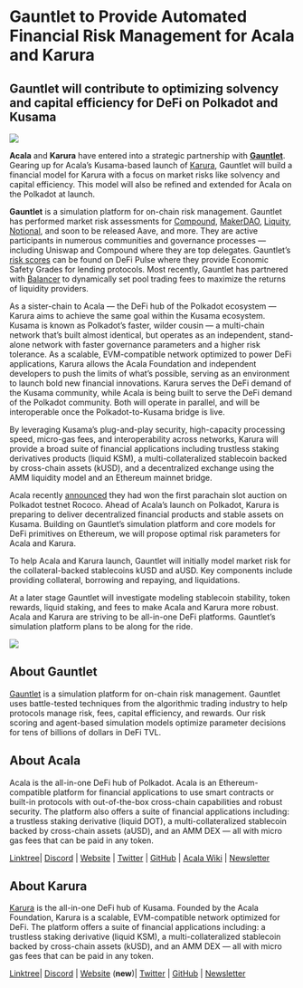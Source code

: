 # Gauntlet to Provide Automated Financial Risk Management for Acala and Karura

## Gauntlet will contribute to optimizing solvency and capital efficiency for DeFi on Polkadot and Kusama

![](https://miro.medium.com/max/3200/0*VViyzkyMgzCyfRUc)

**Acala** and **Karura** have entered into a strategic partnership with [**Gauntlet**](http://gauntlet.network). Gearing up for Acala’s Kusama-based launch of [Karura](http://acala.network/karura), Gauntlet will build a financial model for Karura with a focus on market risks like solvency and capital efficiency. This model will also be refined and extended for Acala on the Polkadot at launch.

**Gauntlet** is a simulation platform for on-chain risk management. Gauntlet has performed market risk assessments for [Compound](https://gauntlet.network/reports/compound), [MakerDAO](https://maker-report.gauntlet.network/), [Liquity](https://liquity-report.gauntlet.network/), [Notional](https://notional-report.gauntlet.network), and soon to be released Aave, and more. They are active participants in numerous communities and governance processes — including Uniswap and Compound where they are top delegates. Gauntlet’s [risk scores](https://risk.gauntlet.network/) can be found on DeFi Pulse where they provide Economic Safety Grades for lending protocols. Most recently, Gauntlet has partnered with [Balancer](https://medium.com/gauntlet-networks/balancer-v2-pools-trading-fee-methodology-7a65df671b8c) to dynamically set pool trading fees to maximize the returns of liquidity providers.

As a sister-chain to Acala — the DeFi hub of the Polkadot ecosystem — Karura aims to achieve the same goal within the Kusama ecosystem. Kusama is known as Polkadot’s faster, wilder cousin — a multi-chain network that’s built almost identical, but operates as an independent, stand-alone network with faster governance parameters and a higher risk tolerance. As a scalable, EVM-compatible network optimized to power DeFi applications, Karura allows the Acala Foundation and independent developers to push the limits of what’s possible, serving as an environment to launch bold new financial innovations. Karura serves the DeFi demand of the Kusama community, while Acala is being built to serve the DeFi demand of the Polkadot community. Both will operate in parallel, and will be interoperable once the Polkadot-to-Kusama bridge is live.

By leveraging Kusama’s plug-and-play security, high-capacity processing speed, micro-gas fees, and interoperability across networks, Karura will provide a broad suite of financial applications including trustless staking derivatives products (liquid KSM), a multi-collateralized stablecoin backed by cross-chain assets (kUSD), and a decentralized exchange using the AMM liquidity model and an Ethereum mainnet bridge.

Acala recently [announced](https://twitter.com/AcalaNetwork/status/1375271112435773440?s=20) they had won the first parachain slot auction on Polkadot testnet Rococo. Ahead of Acala’s launch on Polkadot, Karura is preparing to deliver decentralized financial products and stable assets on Kusama. Building on Gauntlet’s simulation platform and core models for DeFi primitives on Ethereum, we will propose optimal risk parameters for Acala and Karura.

To help Acala and Karura launch, Gauntlet will initially model market risk for the collateral-backed stablecoins kUSD and aUSD. Key components include providing collateral, borrowing and repaying, and liquidations.

At a later stage Gauntlet will investigate modeling stablecoin stability, token rewards, liquid staking, and fees to make Acala and Karura more robust. Acala and Karura are striving to be all-in-one DeFi platforms. Gauntlet’s simulation platform plans to be along for the ride.

![](https://miro.medium.com/max/2402/0\*uvE58RHVG1JsZKnf.png)

## **About Gauntlet**

[Gauntlet](https://gauntlet.network/) is a simulation platform for on-chain risk management. Gauntlet uses battle-tested techniques from the algorithmic trading industry to help protocols manage risk, fees, capital efficiency, and rewards. Our risk scoring and agent-based simulation models optimize parameter decisions for tens of billions of dollars in DeFi TVL.

## **About Acala**

Acala is the all-in-one DeFi hub of Polkadot. Acala is an Ethereum-compatible platform for financial applications to use smart contracts or built-in protocols with out-of-the-box cross-chain capabilities and robust security. The platform also offers a suite of financial applications including: a trustless staking derivative (liquid DOT), a multi-collateralized stablecoin backed by cross-chain assets (aUSD), and an AMM DEX — all with micro gas fees that can be paid in any token.

[Linktree](https://linktr.ee/acalanetwork)| [Discord](https://discord.gg/vdbFVCH) | [Website](https://acala.network/) | [Twitter](https://twitter.com/AcalaNetwork) | [GitHub](https://github.com/AcalaNetwork/Acala) | [Acala Wiki](https://github.com/AcalaNetwork/Acala/wiki) | [Newsletter](https://share.hsforms.com/1X9RxkXk-R62I0VNbATaDXw4h8qc)

## About Karura

[Karura](http://acala.network/karura) is the all-in-one DeFi hub of Kusama. Founded by the Acala Foundation, Karura is a scalable, EVM-compatible network optimized for DeFi. The platform offers a suite of financial applications including: a trustless staking derivative (liquid KSM), a multi-collateralized stablecoin backed by cross-chain assets (kUSD), and an AMM DEX — all with micro gas fees that can be paid in any token.

[Linktree](http://linktr.ee/karuranetwork)| [Discord](https://discord.gg/vdbFVCH) | [Website](http://acala.network/karura) (**new**)| [Twitter](https://twitter.com/KaruraNetwork) | [GitHub](https://github.com/AcalaNetwork/Acala) | [Newsletter](https://share.hsforms.com/1X9RxkXk-R62I0VNbATaDXw4h8qc)
